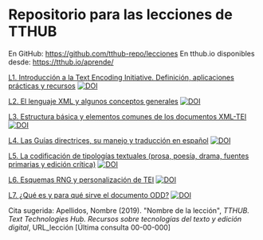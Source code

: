 # Repositorio para las lecciones de TTHUB

En GitHub: <https://github.com/tthub-repo/lecciones>
En tthub.io disponibles desde: <https://tthub.io/aprende/>

[L1. Introducción a la Text Encoding Initiative. Definición, aplicaciones prácticas y recursos](https://tthub-repo.github.io/lecciones/L1_Intro_a_TEI) [![DOI](https://zenodo.org/badge/DOI/10.5281/zenodo.3530772.svg)](https://doi.org/10.5281/zenodo.3530772)

[L2. El lenguaje XML y algunos conceptos generales](https://tthub-repo.github.io/lecciones/L2_XML) [![DOI](https://zenodo.org/badge/DOI/10.5281/zenodo.3530805.svg)](https://doi.org/10.5281/zenodo.3530805)

[L3. Estructura básica y elementos comunes de los documentos XML-TEI](https://tthub-repo.github.io/lecciones/L3_Basicos_TEI) [![DOI](https://zenodo.org/badge/DOI/10.5281/zenodo.3531506.svg)](https://doi.org/10.5281/zenodo.3531506)

[L4. Las Guías directrices, su manejo y traducción en español](https://tthub-repo.github.io/lecciones/L4_Guias) [![DOI](https://zenodo.org/badge/DOI/10.5281/zenodo.3531573.svg)](https://doi.org/10.5281/zenodo.3531573)

[L5. La codificación de tipologías textuales (prosa, poesía, drama, fuentes primarias y edición crítica)](https://tthub-repo.github.io/lecciones/L5_Tipologias) [![DOI](https://zenodo.org/badge/DOI/10.5281/zenodo.3531626.svg)](https://doi.org/10.5281/zenodo.3531626)

[L6. Esquemas RNG y personalización de TEI](https://tthub-repo.github.io/lecciones/L6_Esquemas) [![DOI](https://zenodo.org/badge/DOI/10.5281/zenodo.3531662.svg)](https://doi.org/10.5281/zenodo.3531662)

[L7. ¿Qué es y para qué sirve el documento ODD?](https://tthub-repo.github.io/lecciones/L7_ODD) [![DOI](https://zenodo.org/badge/DOI/10.5281/zenodo.3531693.svg)](https://doi.org/10.5281/zenodo.3531693)

Cita sugerida: Apellidos, Nombre (2019). "Nombre de la lección", *TTHUB. Text Technologies Hub. Recursos sobre tecnologías del texto y edición digital*, URL_lección [Última consulta 00-00-000]


